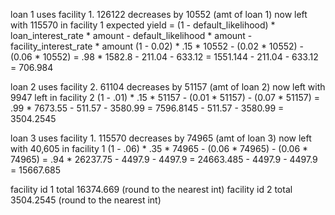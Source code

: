 loan 1 uses facility 1. 126122 decreases by 10552 (amt of loan 1)
now left with 115570 in facility 1
expected yield = (1 - default_likelihood) * loan_interest_rate * amount - default_likelihood * amount - facility_interest_rate * amount
(1 - 0.02) * .15 * 10552 - (0.02 * 10552) - (0.06 * 10552) = .98 * 1582.8 - 211.04 - 633.12 = 1551.144 - 211.04 - 633.12 = 706.984

loan 2 uses facility 2. 61104 decreases by 51157 (amt of loan 2)
now left with 9947 left in facility 2
(1 - .01) * .15 * 51157 - (0.01 * 51157) - (0.07 * 51157) = .99 * 7673.55 - 511.57 - 3580.99 = 7596.8145 - 511.57 - 3580.99 = 3504.2545

loan 3 uses facility 1. 115570 decreases by 74965 (amt of loan 3)
now left with 40,605 in facility 1
(1 - .06) * .35 * 74965 - (0.06 * 74965) - (0.06 * 74965) = .94 * 26237.75 - 4497.9 - 4497.9 = 24663.485 - 4497.9 - 4497.9 = 15667.685

facility id 1 total 16374.669 (round to the nearest int)
facility id 2 total 3504.2545 (round to the nearest int)